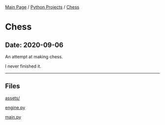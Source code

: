 [Main Page](/) / [Python Projects](/python) / [Chess](/python/2020-09-06_Chess)

# Chess

## Date: 2020-09-06

An attempt at making chess.

I never finished it.

-----

## Files

[assets/](assets)

[engine.py](engine.py)

[main.py](main.py)